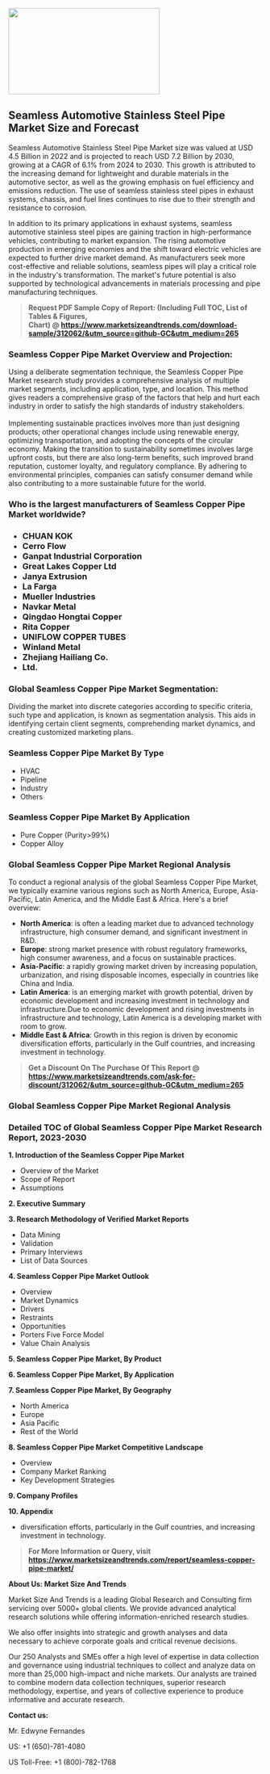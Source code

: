 <p><img class="alignnone size-medium wp-image-20088" src="https://ffe5etoiles.com/wp-content/uploads/2024/12/MST1-300x171.png" alt="" width="300" height="171" /></p><h2>Seamless Automotive Stainless Steel Pipe Market Size and Forecast</h2><p>Seamless Automotive Stainless Steel Pipe Market size was valued at USD 4.5 Billion in 2022 and is projected to reach USD 7.2 Billion by 2030, growing at a CAGR of 6.1% from 2024 to 2030. This growth is attributed to the increasing demand for lightweight and durable materials in the automotive sector, as well as the growing emphasis on fuel efficiency and emissions reduction. The use of seamless stainless steel pipes in exhaust systems, chassis, and fuel lines continues to rise due to their strength and resistance to corrosion.</p><p>In addition to its primary applications in exhaust systems, seamless automotive stainless steel pipes are gaining traction in high-performance vehicles, contributing to market expansion. The rising automotive production in emerging economies and the shift toward electric vehicles are expected to further drive market demand. As manufacturers seek more cost-effective and reliable solutions, seamless pipes will play a critical role in the industry's transformation. The market's future potential is also supported by technological advancements in materials processing and pipe manufacturing techniques.</p></p><blockquote id="" class=""><strong>Request PDF Sample Copy of Report: (Including Full TOC, List of Tables &amp; Figures, Chart)&nbsp;@&nbsp;<strong><a href="https://www.marketsizeandtrends.com/download-sample/312062/&utm_source=github-GC&utm_medium=265" target="_blank">https://www.marketsizeandtrends.com/download-sample/312062/&utm_source=github-GC&utm_medium=265</a></strong></strong></blockquote><h3 id="" class="">Seamless Copper Pipe Market&nbsp;Overview and Projection:</h3><p id="" class="">Using a deliberate segmentation technique, the Seamless Copper Pipe Market research study provides a comprehensive analysis of multiple market segments, including application, type, and location. This method gives readers a comprehensive grasp of the factors that help and hurt each industry in order to satisfy the high standards of industry stakeholders. <br /> <br />Implementing sustainable practices involves more than just designing products; other operational changes include using renewable energy, optimizing transportation, and adopting the concepts of the circular economy. Making the transition to sustainability sometimes involves large upfront costs, but there are also long-term benefits, such improved brand reputation, customer loyalty, and regulatory compliance. By adhering to environmental principles, companies can satisfy consumer demand while also contributing to a more sustainable future for the world.</p><h3 id="" class="">Who is the largest manufacturers of&nbsp;Seamless Copper Pipe Market worldwide?</h3><h3 class=""><p><ul><li>CHUAN KOK </li><li> Cerro Flow </li><li> Ganpat Industrial Corporation </li><li> Great Lakes Copper Ltd </li><li> Janya Extrusion </li><li> La Farga </li><li> Mueller Industries </li><li> Navkar Metal </li><li> Qingdao Hongtai Copper </li><li> Rita Copper </li><li> UNIFLOW COPPER TUBES </li><li> Winland Metal </li><li> Zhejiang Hailiang Co. </li><li> Ltd.</li></ul></p></h3><h3 id="" class="">Global&nbsp;Seamless Copper Pipe Market Segmentation:</h3><p id="" class="">Dividing the market into discrete categories according to specific criteria, such type and application, is known as segmentation analysis. This aids in identifying certain client segments, comprehending market dynamics, and creating customized marketing plans.</p><h3 id="" class="">Seamless Copper Pipe Market&nbsp;By Type</h3><p><p><ul><li>HVAC</li><li> Pipeline</li><li> Industry</li><li> Others</p></li></ul></p></p><h3 id="" class="">Seamless Copper Pipe Market&nbsp;By Application</h3><p class=""><p><ul><li>Pure Copper (Purity>99%)</li><li> Copper Alloy</li></ul></p></p><h3 id="" class="">Global Seamless Copper Pipe Market Regional Analysis</h3><p id="" class="">To conduct a regional analysis of the global Seamless Copper Pipe Market, we typically examine various regions such as North America, Europe, Asia-Pacific, Latin America, and the Middle East &amp; Africa. Here's a brief overview:</p><ul><li><strong>North America</strong>: is often a leading market due to advanced technology infrastructure, high consumer demand, and significant investment in R&amp;D.</li><li><strong>Europe</strong>: strong market presence with robust regulatory frameworks, high consumer awareness, and a focus on sustainable practices.</li><li><strong>Asia-Pacific</strong>: a rapidly growing market driven by increasing population, urbanization, and rising disposable incomes, especially in countries like China and India.</li><li><strong>Latin America</strong>: is an emerging market with growth potential, driven by economic development and increasing investment in technology and infrastructure.Due to economic development and rising investments in infrastructure and technology, Latin America is a developing market with room to grow.</li><li><strong>Middle East &amp; Africa</strong>: Growth in this region is driven by economic diversification efforts, particularly in the Gulf countries, and increasing investment in technology.</li></ul><blockquote id="" class=""><strong>Get a Discount On The Purchase Of This Report @ <strong><a href="https://www.marketsizeandtrends.com/ask-for-discount/312062/&utm_source=github-GC&utm_medium=265" target="_blank">https://www.marketsizeandtrends.com/ask-for-discount/312062/&utm_source=github-GC&utm_medium=265</a></strong></strong></blockquote><h3 id="" class="">Global Seamless Copper Pipe Market Regional Analysis</h3><h3 id="" class="">Detailed TOC of Global Seamless Copper Pipe Market Research Report, 2023-2030</h3><p id="" class=""><strong>1. Introduction of the Seamless Copper Pipe Market</strong></p><ul><li>Overview of the Market</li><li>Scope of Report</li><li>Assumptions</li></ul><p id="" class=""><strong>2. Executive Summary</strong></p><p id="" class=""><strong>3. Research Methodology of Verified Market Reports</strong></p><ul><li>Data Mining</li><li>Validation</li><li>Primary Interviews</li><li>List of Data Sources</li></ul><p id="" class=""><strong>4. Seamless Copper Pipe Market Outlook</strong></p><ul><li>Overview</li><li>Market Dynamics</li><li>Drivers</li><li>Restraints</li><li>Opportunities</li><li>Porters Five Force Model</li><li>Value Chain Analysis</li></ul><p id="" class=""><strong>5. Seamless Copper Pipe Market, By Product</strong></p><p id="" class=""><strong>6. Seamless Copper Pipe Market, By Application</strong></p><p id="" class=""><strong>7. Seamless Copper Pipe Market, By Geography</strong></p><ul><li>North America</li><li>Europe</li><li>Asia Pacific</li><li>Rest of the World</li></ul><p id="" class=""><strong>8. Seamless Copper Pipe Market Competitive Landscape</strong></p><ul><li>Overview</li><li>Company Market Ranking</li><li>Key Development Strategies</li></ul><p id="" class=""><strong>9. Company Profiles</strong></p><p id="" class=""><strong>10. Appendix</strong></p><ul><li>diversification efforts, particularly in the Gulf countries, and increasing investment in technology.</li></ul><blockquote id="" class=""><strong>For More Information or Query, visit <strong><strong><a href="https://www.marketsizeandtrends.com/report/seamless-copper-pipe-market/" target="_blank">https://www.marketsizeandtrends.com/report/seamless-copper-pipe-market/</a></strong></strong></strong></blockquote><p id="" class=""><strong>About Us: Market Size And Trends</strong></p><p id="" class="">Market Size And Trends is a leading Global Research and Consulting firm servicing over 5000+ global clients. We provide advanced analytical research solutions while offering information-enriched research studies.</p><p id="" class="">We also offer insights into strategic and growth analyses and data necessary to achieve corporate goals and critical revenue decisions.</p><p id="" class="">Our 250 Analysts and SMEs offer a high level of expertise in data collection and governance using industrial techniques to collect and analyze data on more than 25,000 high-impact and niche markets. Our analysts are trained to combine modern data collection techniques, superior research methodology, expertise, and years of collective experience to produce informative and accurate research.</p><p id="" class=""><strong>Contact us:</strong></p><p id="" class="">Mr. Edwyne Fernandes</p><p id="" class="">US: +1 (650)-781-4080</p><p id="" class="">US Toll-Free: +1 (800)-782-1768</p>
